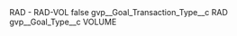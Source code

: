 <?xml version="1.0" encoding="UTF-8"?>
<CustomMetadata xmlns="http://soap.sforce.com/2006/04/metadata" xmlns:xsi="http://www.w3.org/2001/XMLSchema-instance" xmlns:xsd="http://www.w3.org/2001/XMLSchema">
    <label>RAD - RAD-VOL</label>
    <protected>false</protected>
    <values>
        <field>gvp__Goal_Transaction_Type__c</field>
        <value xsi:type="xsd:string">RAD</value>
    </values>
    <values>
        <field>gvp__Goal_Type__c</field>
        <value xsi:type="xsd:string">VOLUME</value>
    </values>
</CustomMetadata>

